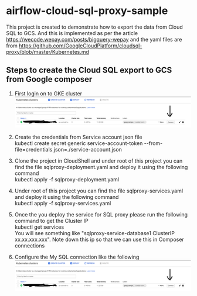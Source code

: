 # airflow-cloud-sql-proxy-sample
This project is created to demonstrate how to export the data from Cloud SQL to GCS. And this is implemented as per the article https://wecode.wepay.com/posts/bigquery-wepay and the yaml files are from  https://github.com/GoogleCloudPlatform/cloudsql-proxy/blob/master/Kubernetes.md

## Steps to create the Cloud SQL export to GCS from Google composer

1) First login on to GKE cluster 
![alt text](https://github.com/porumamilla/airflow-cloud-sql-proxy-sample/blob/master/images/Screen%20Shot%202019-05-17%20at%203.02.35%20PM.png) 

2) Create the credentials from Service account json file </br>
kubectl create secret generic service-account-token --from-file=credentials.json=./service-account.json

3) Clone the project in CloudShell and under root of this project you can find the file sqlproxy-deployment.yaml and deploy it using the following command <br/>kubectl apply -f sqlproxy-deployment.yaml

4) Under root of this project you can find the file sqlproxy-services.yaml and deploy it using the following command <br/>kubectl apply -f sqlproxy-services.yaml

5) Once the you deploy the service for SQL proxy please run the following command to get the Cluster IP <br/> kubectl get services <br/> You will see something like "sqlproxy-service-database1   ClusterIP   xx.xx.xxx.xxx". Note down this ip so that we can use this in Composer connections

6) Configure the My SQL connection like the following 
![alt text](https://github.com/porumamilla/airflow-cloud-sql-proxy-sample/blob/master/images/Screen%20Shot%202019-05-17%20at%203.02.35%20PM.png) 
